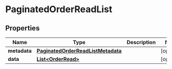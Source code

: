 

# PaginatedOrderReadList


## Properties

| Name | Type | Description | Notes |
|------------ | ------------- | ------------- | -------------|
|**metadata** | [**PaginatedOrderReadListMetadata**](PaginatedOrderReadListMetadata.md) |  |  [optional] |
|**data** | [**List&lt;OrderRead&gt;**](OrderRead.md) |  |  [optional] |



